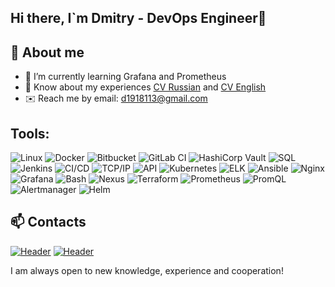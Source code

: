 ## Hi there, I`m Dmitry - DevOps Engineer👋

## 🚀 About me

- 🌱 I’m currently learning Grafana and Prometheus
- 📄 Know about my experiences [CV Russian](https://drive.google.com/file/d/1QPoKnd1AiXTukS1o4s4HQQDVO63ISO-K/view?usp=sharing/) and [CV English](https://drive.google.com/file/d/1aL5GwWj6lTnptiNk9iTDbK5pyvHOS_m4/view?usp=sharing/)
- ✉️ Reach me by email: [d1918113@gmail.com](mailto:d1918113@gmail.com)

## Tools:
![Linux](https://img.shields.io/badge/Linux-FCC624?style=for-the-badge&logo=linux&logoColor=black)
![Docker](https://img.shields.io/badge/Docker-2496ED?style=for-the-badge&logo=docker&logoColor=white)
![Bitbucket](https://img.shields.io/badge/Bitbucket-0052CC?style=for-the-badge&logo=bitbucket&logoColor=white)
![GitLab CI](https://img.shields.io/badge/GitLab%20CI-FC6D26?style=for-the-badge&logo=gitlab&logoColor=white)
![HashiCorp Vault](https://img.shields.io/badge/HashiCorp%20Vault-000000?style=for-the-badge&logo=vault&logoColor=white)
![SQL](https://img.shields.io/badge/SQL-4479A1?style=for-the-badge&logo=postgresql&logoColor=white)
![Jenkins](https://img.shields.io/badge/Jenkins-D24939?style=for-the-badge&logo=jenkins&logoColor=white)
![CI/CD](https://img.shields.io/badge/CI%2FCD-239120?style=for-the-badge&logo=githubactions&logoColor=white)
![TCP/IP](https://img.shields.io/badge/TCP%2FIP-0052CC?style=for-the-badge&logo=internetexplorer&logoColor=white)
![API](https://img.shields.io/badge/API-6DB33F?style=for-the-badge&logo=flask&logoColor=white)
![Kubernetes](https://img.shields.io/badge/Kubernetes-326CE5?style=for-the-badge&logo=kubernetes&logoColor=white)
![ELK](https://img.shields.io/badge/ELK-005571?style=for-the-badge&logo=elastic&logoColor=white)
![Ansible](https://img.shields.io/badge/Ansible-EE0000?style=for-the-badge&logo=ansible&logoColor=white)
![Nginx](https://img.shields.io/badge/Nginx-009639?style=for-the-badge&logo=nginx&logoColor=white)
![Grafana](https://img.shields.io/badge/Grafana-F46800?style=for-the-badge&logo=grafana&logoColor=white)
![Bash](https://img.shields.io/badge/Bash-4EAA25?style=for-the-badge&logo=gnubash&logoColor=white)
![Nexus](https://img.shields.io/badge/Nexus-512BD4?style=for-the-badge&logo=sonatype&logoColor=white)
![Terraform](https://img.shields.io/badge/Terraform-623CE4?style=for-the-badge&logo=terraform&logoColor=white)
![Prometheus](https://img.shields.io/badge/Prometheus-E6522C?style=for-the-badge&logo=prometheus&logoColor=white)
![PromQL](https://img.shields.io/badge/PromQL-6C4F8C?style=for-the-badge&logo=prometheus&logoColor=white)
![Alertmanager](https://img.shields.io/badge/Alertmanager-FF6F61?style=for-the-badge&logo=prometheus&logoColor=white)
![Helm](https://img.shields.io/badge/Helm-0f4c75?style=for-the-badge&logo=helm&logoColor=white)



## 📫 Contacts
[![Header](https://img.shields.io/badge/Telegram-090909?style=for-the-badge&logo=telegram&logoColor=31a5db)](https://t.me/Dimitry191)
[![Header](https://img.shields.io/badge/Linkedin-090909?style=for-the-badge&logo=linkedin&logoColor=0073b1)](http://linkedin.com/in/dmitry-gorelikov-41639820b)

I am always open to new knowledge, experience and cooperation!
